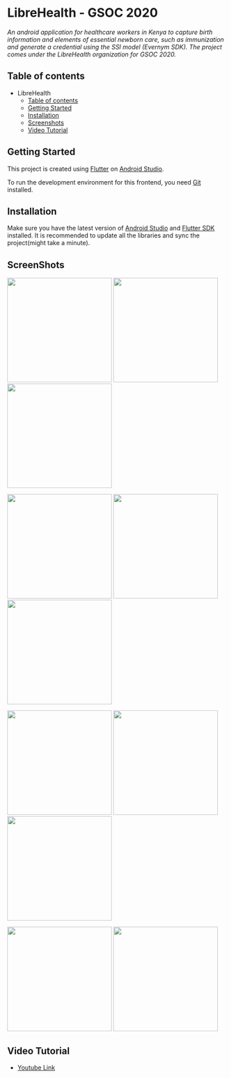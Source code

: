 # LibreHealth - GSOC 2020

_An android application for healthcare workers in Kenya to capture birth information and elements of essential newborn care, such as immunization and generate a credential using the SSI model (Evernym SDK). The project comes under the LibreHealth organization for GSOC 2020._

## Table of contents

- LibreHealth
    - [Table of contents](#table-of-contents)
    - [Getting Started](#getting-started)
    - [Installation](#installation)
    - [Screenshots](#screenshots)
    - [Video Tutorial](#video-tutorial)

## Getting Started

This project is created using [Flutter](https://flutter.dev/) on [Android Studio](https://developer.android.com/studio).

To run the development environment for this frontend, you need [Git](https://git-scm.com/) installed.

## Installation

Make sure you have the latest version of [Android Studio](https://developer.android.com/studio) and [Flutter SDK](https://flutter.dev/docs/get-started/install) installed. It is recommended to update all the libraries and sync the project(might take a minute).

## ScreenShots

<img src="readme/Onboarding%20Screen%201.jpg" width=240>  <img src="readme/Onboarding%20Screen%202.jpg" width=240>  <img src="readme/Onboarding%20Screen%203.jpg" width=240>

<img src="readme/Fingerprint%20Authentication.jpg" width=240>  <img src="readme/Fingerprint%20verify.jpg" width=240>  <img src="readme/Fingerprint%20sucess.jpg" width=240>

<img src="readme/Birth%20registration%201.jpg" width=240>  <img src="readme/Birth%20registration%202.jpg" width=240>  <img src="readme/Birth%20registration%203.jpg" width=240>

<img src="readme/Birth%20registration%204.jpg" width=240>  <img src="readme/Credential%20generated.jpg" width=240>

## Video Tutorial

- [Youtube Link](https://www.youtube.com/watch?v=cuIFqYqCkXo)
